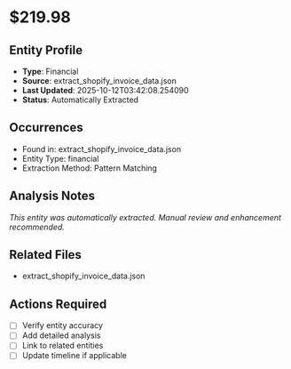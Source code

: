 # $219.98

## Entity Profile
- **Type**: Financial
- **Source**: extract_shopify_invoice_data.json
- **Last Updated**: 2025-10-12T03:42:08.254090
- **Status**: Automatically Extracted

## Occurrences
- Found in: extract_shopify_invoice_data.json
- Entity Type: financial
- Extraction Method: Pattern Matching

## Analysis Notes
*This entity was automatically extracted. Manual review and enhancement recommended.*

## Related Files
- extract_shopify_invoice_data.json

## Actions Required
- [ ] Verify entity accuracy
- [ ] Add detailed analysis
- [ ] Link to related entities
- [ ] Update timeline if applicable
